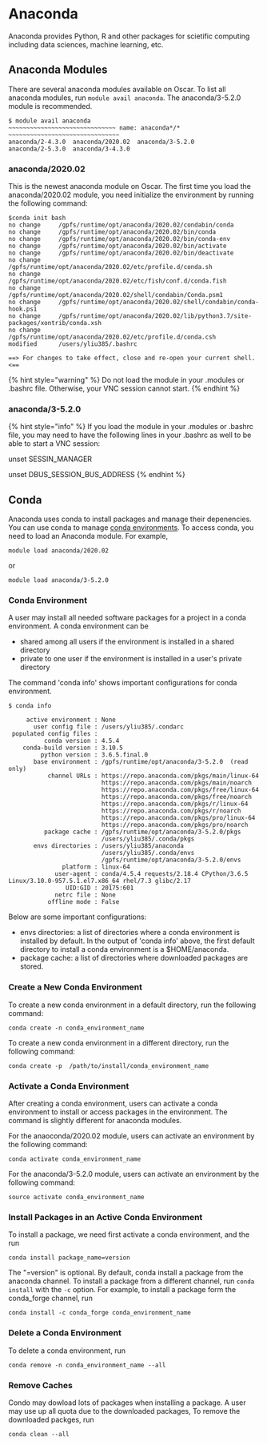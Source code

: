 # Anaconda

Anaconda provides Python, R and other packages for scietific computing including data sciences, machine learning, etc.  

## Anaconda Modules

There are several anaconda modules available on Oscar. To list all anaconda modules, run `module avail anaconda`. The anaconda/3-5.2.0 module is recommended.

```text
$ module avail anaconda
~~~~~~~~~~~~~~~~~~~~~~~~~~~~~~ name: anaconda*/* ~~~~~~~~~~~~~~~~~~~~~~~~~~~~~~~
anaconda/2-4.3.0  anaconda/2020.02  anaconda/3-5.2.0  
anaconda/2-5.3.0  anaconda/3-4.3.0  
```

### anaconda/2020.02

This is the newest anaconda module on Oscar. The first time you load the anaconda/2020.02 module, you need initialize the environment by running the following command:

```text
$conda init bash
no change     /gpfs/runtime/opt/anaconda/2020.02/condabin/conda
no change     /gpfs/runtime/opt/anaconda/2020.02/bin/conda
no change     /gpfs/runtime/opt/anaconda/2020.02/bin/conda-env
no change     /gpfs/runtime/opt/anaconda/2020.02/bin/activate
no change     /gpfs/runtime/opt/anaconda/2020.02/bin/deactivate
no change     /gpfs/runtime/opt/anaconda/2020.02/etc/profile.d/conda.sh
no change     /gpfs/runtime/opt/anaconda/2020.02/etc/fish/conf.d/conda.fish
no change     /gpfs/runtime/opt/anaconda/2020.02/shell/condabin/Conda.psm1
no change     /gpfs/runtime/opt/anaconda/2020.02/shell/condabin/conda-hook.ps1
no change     /gpfs/runtime/opt/anaconda/2020.02/lib/python3.7/site-packages/xontrib/conda.xsh
no change     /gpfs/runtime/opt/anaconda/2020.02/etc/profile.d/conda.csh
modified      /users/yliu385/.bashrc

==> For changes to take effect, close and re-open your current shell. <==

```

{% hint style="warning" %}
Do not load the module in your .modules or .bashrc file. Otherwise, your VNC session cannot start.
{% endhint %}

### anaconda/3-5.2.0

{% hint style="info" %}
If you load the module in your .modules or .bashrc file, you may need to have the following lines in your .bashrc as well to be able to start a VNC session:

unset SESSIN\_MANAGER

unset DBUS\_SESSION\_BUS\_ADDRESS
{% endhint %}

## Conda

Anaconda uses conda to install packages and manage their depenencies. You can use conda to manage [conda environments](https://docs.conda.io/projects/conda/en/latest/user-guide/tasks/manage-environments.html). To access conda, you need to load an Anaconda module. For example,

```text
module load anaconda/2020.02
```

or

```text
module load anaconda/3-5.2.0
```

### Conda Environment

A user may install all needed software packages for a project in a conda environment. A conda environment can be

* shared among all users if the environment is installed in a shared directory
* private to one user if the environment is installed in a user's private directory

The command 'conda info' shows important configurations for conda environment.

```text
$ conda info

     active environment : None
       user config file : /users/yliu385/.condarc
 populated config files : 
          conda version : 4.5.4
    conda-build version : 3.10.5
         python version : 3.6.5.final.0
       base environment : /gpfs/runtime/opt/anaconda/3-5.2.0  (read only)
           channel URLs : https://repo.anaconda.com/pkgs/main/linux-64
                          https://repo.anaconda.com/pkgs/main/noarch
                          https://repo.anaconda.com/pkgs/free/linux-64
                          https://repo.anaconda.com/pkgs/free/noarch
                          https://repo.anaconda.com/pkgs/r/linux-64
                          https://repo.anaconda.com/pkgs/r/noarch
                          https://repo.anaconda.com/pkgs/pro/linux-64
                          https://repo.anaconda.com/pkgs/pro/noarch
          package cache : /gpfs/runtime/opt/anaconda/3-5.2.0/pkgs
                          /users/yliu385/.conda/pkgs
       envs directories : /users/yliu385/anaconda
                          /users/yliu385/.conda/envs
                          /gpfs/runtime/opt/anaconda/3-5.2.0/envs
               platform : linux-64
             user-agent : conda/4.5.4 requests/2.18.4 CPython/3.6.5 Linux/3.10.0-957.5.1.el7.x86_64 rhel/7.3 glibc/2.17
                UID:GID : 20175:601
             netrc file : None
           offline mode : False

```

Below are some important configurations:

* envs directories: a list of directories where a conda environment is installed by default. In the output of 'conda info' above, the first default directory to install a conda environment  is a $HOME/anaconda. 
* package cache: a list of directories where downloaded packages are stored.

### Create a New Conda Environment

To create a new conda environment in a default directory, run the following command:

```text
conda create -n conda_environment_name
```

To create  a new conda environment in a different directory, run the following command:

```text
conda create -p  /path/to/install/conda_environment_name
```

### Activate a Conda Environment

After creating a conda environment, users can activate a conda environment to install or access packages in the environment. The command is slightly different for anaconda modules.

For the anaoconda/2020.02 module, users can activate an environment  by the following command:

```text
conda activate conda_environment_name
```

For the anaconda/3-5.2.0 module, users can activate an environment by the following command:

```text
source activate conda_environment_name
```

### Install Packages in an Active Conda Environment

To install a package, we need first activate a conda environment, and the run

```text
conda install package_name=version
```

The "=version" is optional. By default, conda install a package from the anaconda channel. To install a package from a different channel, run `conda install` with the `-c` option. For example, to install a package form the conda\_forge channel, run

```text
conda install -c conda_forge conda_environment_name
```

### Delete a Conda Environment

To delete a conda environment, run

```text
conda remove -n conda_environment_name --all
```

### Remove Caches

Condo may dowload lots of packages when installing a package. A user may use up all quota due to the downloaded packages, To remove the downloaded packges, run

```text
conda clean --all
```

